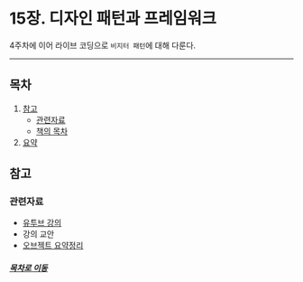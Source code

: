 15장. 디자인 패턴과 프레임워크
=====
4주차에 이어 라이브 코딩으로 `비지터 패턴`에 대해 다룬다.
- - -
## 목차
1. [참고](#참고)
	* [관련자료](#관련자료)
	* [책의 목차](#책의-목차)
2. [요약](#요약)

## 참고
### 관련자료
* [유투브 강의](https://www.youtube.com/watch?v=Y1toxgno8t8)
* 강의 교안
* [오브젝트 요약정리](https://github.com/nara1030/portfolio/blob/master/docs/book/object.md)

##### [목차로 이동](#목차)